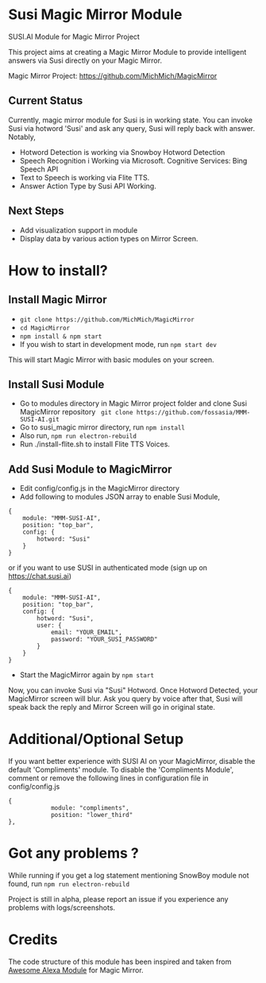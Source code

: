 # Susi Magic Mirror Module

SUSI.AI Module for Magic Mirror Project

This project aims at creating a Magic Mirror Module to provide intelligent answers via Susi directly on your Magic Mirror.

Magic Mirror Project: https://github.com/MichMich/MagicMirror

## Current Status

Currently, magic mirror module for Susi is in working state. You can invoke Susi via hotword 'Susi' and ask any query,
Susi will reply back with answer. Notably,

- Hotword Detection is working via Snowboy Hotword Detection
- Speech Recognition i Working via Microsoft. Cognitive Services: Bing Speech API
- Text to Speech is working via Flite TTS.
- Answer Action Type by Susi API Working.

## Next Steps

- Add visualization support in module
- Display data by various action types on Mirror Screen.

# How to install?

## Install Magic Mirror
- ```git clone https://github.com/MichMich/MagicMirror ```
- ```cd MagicMirror```
- ```npm install & npm start```
- If you wish to start in development mode, run ```npm start dev```

This will start Magic Mirror with basic modules on your screen.

## Install Susi Module
- Go to modules directory in Magic Mirror project folder and clone Susi MagicMirror repository
``` git clone https://github.com/fossasia/MMM-SUSI-AI.git```
- Go to susi_magic mirror directory, run ```npm install```
- Also run, ```npm run electron-rebuild```
- Run ./install-flite.sh to install Flite TTS Voices.

## Add Susi Module to MagicMirror
- Edit config/config.js in the MagicMirror directory
- Add following to modules JSON array to enable Susi Module,
```
{
	module: "MMM-SUSI-AI",
	position: "top_bar",
	config: {
	    hotword: "Susi"
	}
}
```

or if you want to use SUSI in authenticated mode (sign up on https://chat.susi.ai)
```
{
	module: "MMM-SUSI-AI",
	position: "top_bar",
	config: {
	    hotword: "Susi",
	    user: {
	        email: "YOUR_EMAIL",
	        password: "YOUR_SUSI_PASSWORD"
	    }
	}
}
```

- Start the MagicMirror again by ```npm start```

Now, you can invoke Susi via "Susi" Hotword. Once Hotword Detected, your MagicMirror screen will blur.
Ask you query by voice after that, Susi will speak back the reply and Mirror Screen will go in original state.

# Additional/Optional Setup

If you want better experience with SUSI AI on your MagicMirror, disable the default 'Compliments' module.
To disable the 'Compliments Module', comment or remove the following lines in configuration file in config/config.js

```
{
			module: "compliments",
			position: "lower_third"
},
```


# Got any problems ?

While running if you get a log statement mentioning SnowBoy module not found, run
```npm run electron-rebuild```

Project is still in alpha, please report an issue if you experience any problems with logs/screenshots.



# Credits

The code structure of this module has been inspired and taken from [Awesome Alexa Module](https://github.com/dolanmiu/MMM-awesome-alexa) for Magic Mirror.



